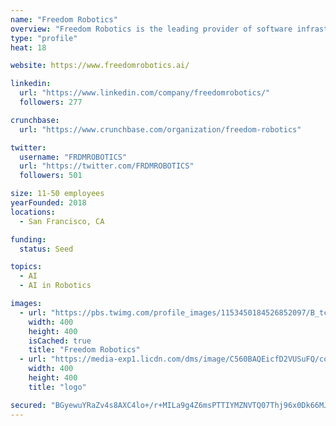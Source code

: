 ```yaml
---
name: "Freedom Robotics"
overview: "Freedom Robotics is the leading provider of software infrastructure for modern robotics companies. Based in San Francisco, CA, Freedom Robotics creates mission critical software infrastructure to enable the next generation of robotics companies to build, operate, support and scale robots and robotic fleets. Freedom Robotics is platform agnostic and works with any robot and installs in seconds with just one line of code in order to help robotics companies bring their product to market 10x faster with half the resources."
type: "profile"
heat: 18

website: https://www.freedomrobotics.ai/

linkedin:
  url: "https://www.linkedin.com/company/freedomrobotics/"
  followers: 277

crunchbase:
  url: "https://www.crunchbase.com/organization/freedom-robotics"

twitter:
  username: "FRDMROBOTICS"
  url: "https://twitter.com/FRDMROBOTICS"
  followers: 501

size: 11-50 employees
yearFounded: 2018
locations:
  - San Francisco, CA

funding:
  status: Seed

topics:
  - AI
  - AI in Robotics

images:
  - url: "https://pbs.twimg.com/profile_images/1153450184526852097/B_tcgtrN_400x400.jpg"
    width: 400
    height: 400
    isCached: true
    title: "Freedom Robotics"
  - url: "https://media-exp1.licdn.com/dms/image/C560BAQEicfD2VUSuFQ/company-logo_200_200/0?e=1594857600&v=beta&t=OUFYSMVpyrQOq1KKei-sPYD-i7j1l-CfIeVlQb2Tics"
    width: 400
    height: 400
    title: "logo"

secured: "BGyewuYRaZv4s8AXC4lo+/r+MILa9g4Z6msPTTIYMZNVTQ07Thj96x0Dk66MJ2Y7VOMaaT+VEXJDSyv1N9Iw/fvmXDcuGlNcSXkKC3lUKNQJjE8SR5VQ/Ph0zqBUY3mG4gXqEKorZuBLpbrFTJFa919RheZHLRt6JnJoSoouPkkd6/575A2MHOIty7W6s2lov6wdVDkLCP61x2e8AjgsavFy3Ljv6Q0/zwayugCAyLbN/nt2/Bl0i0xX/iNB00Nm/XXu7rTvMXZvPX5MF4NzuJ+m9Yt6R4SVbEFBROmH24AtAFPZNKFxZeS+t/bsxs0wiXHGq1ZZlOA0GcHJl/rBRyw2vKThQju+GkHDYTgowO/Stpapbvny7AfzTv2tov8oC+1rjsGMvOX6SWvhvrspAw==;FXAahtogZSwSBiKGb0uwvA=="
---
```


